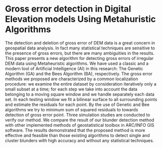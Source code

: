 # Gross error detection in Digital Elevation models Using Metahuristic Algorithms
The detection and deletion of gross error of DEM data is a great concern in geospatial data analysis. In fact many statistical techniques are sensitive to the presence of gross errors, but there are many ambiguities in the results. This paper presents a new algorithm for detecting gross errors of irregular DEM data using Metaheuristic algorithms. We have used a classic and a modern tool of Artificial Intelligence (AI) in this research: The Genetic Algorithm (GA) and the Bees Algorithm (BA), respectively. The gross error methods we proposed are characterized by a common localization procedure: we examine the entire dataset by consideration iteratively only a small subset at a time; for each step we take into account the data belonging to a moving square window and we handle separately each data set. In each testing window we fit a bilinear surface to all surrounding points and estimate the residuals for each point. By the use of Genetic and Bee algorithms we try to minimum sum of squared residuals to towards detection of gross error point. Three simulation studies are conducted to verify our method. We compare the result of our blunder detection method with other implemented methods of geostatistical toolbox in ARC/INFO GIS software. The results demonstrated that the proposed method is more effective and feasible than those existing algorithms to detect single and cluster blunders with high accuracy and without any statistical techniques.
